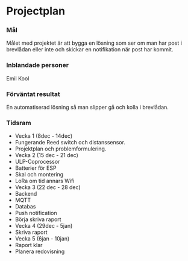 # Projectplan
### Mål
Målet med projektet är att bygga en lösning som ser om man har post i brevlådan eller inte och skickar en notifikation när post har kommit.
### Inblandade personer
Emil Kool
### Förväntat resultat
En automatiserad lösning så man slipper gå och kolla i brevlådan.
### Tidsram
 - Vecka 1 (8dec - 14dec)
  - Fungerande Reed switch och distanssensor.
  - Projektplan och problemformulering.
 - Vecka 2 (15 dec - 21 dec)
  - ULP-Coprocessor
  - Batterier för ESP
  - Skal och montering
  - LoRa om tid annars Wifi
 - Vecka 3 (22 dec - 28 dec)
  - Backend
   - MQTT
   - Databas
   - Push notification
  - Börja skriva raport
 - Vecka 4 (29dec - 5jan)
  - Skriva raport
 - Vecka 5 (6jan - 10jan)
  - Raport klar
  - Planera redovisning

